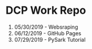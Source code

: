 # DCP Work Repo

1. 05/30/2019 - Websraping
2. 06/12/2019 - GitHub Pages
3. 07/29/2019 - PySark Tutorial